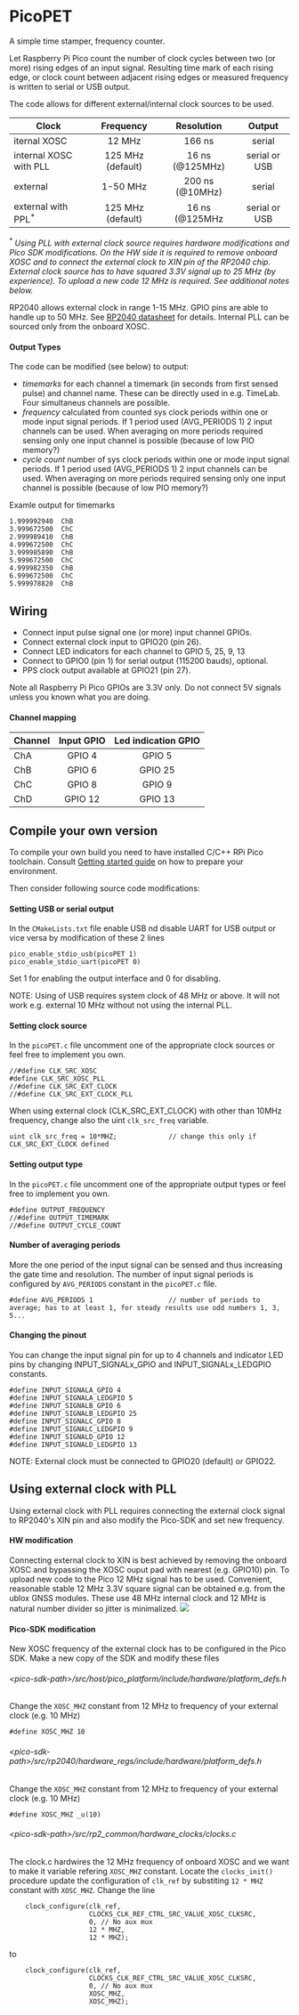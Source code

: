 # PicoPET
A simple time stamper, frequency counter.

Let Raspberry Pi Pico count the number of clock cycles between two (or more) rising edges of an input signal. 
Resulting time mark of each rising edge, or clock count between adjacent rising edges or measured frequency is written to serial or USB output.

The code allows for different external/internal clock sources to be used. 

| Clock | Frequency | Resolution | Output |
| ----- | :-------: | :--------: | :----: |
| iternal XOSC | 12 MHz | 166 ns | serial |
| internal XOSC with PLL | 125 MHz (default) | 16 ns (@125MHz) | serial or USB |
| external | 1-50 MHz | 200 ns (@10MHz) | serial |
| external with PPL<sup>*</sup> | 125 MHz (default) | 16 ns (@125MHz| serial or USB |

<sup>*</sup> _Using PLL with external clock source requires hardware modifications and Pico SDK modifications. On the HW side it is required to remove onboard XOSC and to connect the external clock to XIN pin of the RP2040 chip. External clock source has to have squared 3.3V signal up to 25 MHz (by experience). To upload a new code 12 MHz is required. See additional notes below._

RP2040 allows external clock in range 1-15 MHz. GPIO pins are able to handle up to 50 MHz. See [RP2040 datasheet](https://datasheets.raspberrypi.org/rp2040/rp2040-datasheet.pdf) for details.
Internal PLL can be sourced only from the onboard XOSC.

#### Output Types

The code can be modified (see below) to output:

- *timemarks* for each channel a timemark (in seconds from first sensed pulse) and channel name. These can be directly used in e.g. TimeLab. Four simultaneus channels are possible.
- *frequency* calculated from counted sys clock periods within one or mode input signal periods. If 1 period used (AVG_PERIODS 1) 2 input channels can be used. When averaging on more periods required sensing only one input channel is possible (because of low PIO memory?)
- *cycle count* number of sys clock periods within one or mode input signal periods. If 1 period used (AVG_PERIODS 1) 2 input channels can be used. When averaging on more periods required sensing only one input channel is possible (because of low PIO memory?)

Examle output for timemarks
```
1.999992940	 ChB
3.999672500	 ChC
2.999989410	 ChB
4.999672500	 ChC
3.999985890	 ChB
5.999672500	 ChC
4.999982350	 ChB
6.999672500	 ChC
5.999978820	 ChB
```

## Wiring

- Connect input pulse signal one (or more) input channel GPIOs.
- Connect external clock input to GPIO20 (pin 26).
- Connect LED indicators for each channel to GPIO 5, 25, 9, 13
- Connect to GPIO0 (pin 1) for serial output (115200 bauds), optional.
- PPS clock output available at GPIO21 (pin 27).

Note all Raspberry Pi Pico GPIOs are 3.3V only. Do not connect 5V signals unless you known what you are doing.

#### Channel mapping

| Channel | Input GPIO | Led indication GPIO |
| ------- | :--------: | :-----------------: |
| ChA     | GPIO 4     | GPIO 5              |
| ChB     | GPIO 6     | GPIO 25             |
| ChC     | GPIO 8     | GPIO 9              |
| ChD     | GPIO 12    | GPIO 13             |

## Compile your own version
To compile your own build you need to have installed C/C++ RPi Pico toolchain. Consult [Getting started guide](https://datasheets.raspberrypi.org/pico/getting-started-with-pico.pdf) on how to prepare your environment.

Then consider following source code modifications:

#### Setting USB or serial output
In the `CMakeLists.txt` file enable USB nd disable UART for USB output or vice versa by modification of these 2 lines

```
pico_enable_stdio_usb(picoPET 1)
pico_enable_stdio_uart(picoPET 0)
```
Set 1 for enabling the output interface and 0 for disabling.

NOTE: Using of USB requires system clock of 48 MHz or above. It will not work e.g. external 10 MHz without not using the internal PLL.

#### Setting clock source
In the `picoPET.c` file uncomment one of the appropriate clock sources or feel free to implement you own.

```
//#define CLK_SRC_XOSC
#define CLK_SRC_XOSC_PLL
//#define CLK_SRC_EXT_CLOCK
//#define CLK_SRC_EXT_CLOCK_PLL
```

When using external clock (CLK_SRC_EXT_CLOCK) with other than 10MHz frequency, change also the uint `clk_src_freq` variable.
```
uint clk_src_freq = 10*MHZ;             // change this only if CLK_SRC_EXT_CLOCK defined
```

#### Setting output type
In the `picoPET.c` file uncomment one of the appropriate output types or feel free to implement you own.
```
#define OUTPUT_FREQUENCY
//#define OUTPUT_TIMEMARK
//#define OUTPUT_CYCLE_COUNT
```

#### Number of averaging periods
More the one period of the input signal can be sensed and thus increasing the gate time and resolution. The number of input signal periods is configured by `AVG_PERIODS` constant in the `picoPET.c` file.

```
#define AVG_PERIODS 1                   // number of periods to average; has to at least 1, for steady results use odd numbers 1, 3, 5...
```


#### Changing the pinout
You can change the input signal pin for up to 4 channels and indicator LED pins by changing INPUT_SIGNALx_GPIO and INPUT_SIGNALx_LEDGPIO constants.

```
#define INPUT_SIGNALA_GPIO 4
#define INPUT_SIGNALA_LEDGPIO 5
#define INPUT_SIGNALB_GPIO 6
#define INPUT_SIGNALB_LEDGPIO 25
#define INPUT_SIGNALC_GPIO 8
#define INPUT_SIGNALC_LEDGPIO 9
#define INPUT_SIGNALD_GPIO 12
#define INPUT_SIGNALD_LEDGPIO 13
```

NOTE: External clock must be connected to GPIO20 (default) or GPIO22.



## Using external clock with PLL
Using external clock with PLL requires connecting the external clock signal to RP2040's XIN pin and also modify the Pico-SDK and set new frequency.

#### HW modification
Connecting external clock to XIN is best achieved by removing the onboard XOSC and bypassing the XOSC ouput pad with nearest (e.g. GPIO10) pin.
To upload new code to the Pico 12 MHz signal has to be used. 
Convenient, reasonable stable 12 MHz 3.3V square signal can be obtained e.g. from the ublox GNSS modules. These use 48 MHz internal clock and 12 MHz is natural number divider so jitter is minimalized.
![](IMG_6690.jpg)

#### Pico-SDK modification
New XOSC frequency of the external clock has to be configured in the Pico SDK. Make a new copy of the SDK and modify these files

###### \<pico-sdk-path\>/src/host/pico_platform/include/hardware/platform_defs.h
Change the `XOSC_MHZ` constant from 12 MHz to frequency of your external clock (e.g. 10 MHz)
```
#define XOSC_MHZ 10
```

###### \<pico-sdk-path\>/src/rp2040/hardware_regs/include/hardware/platform_defs.h
Change the `XOSC_MHZ` constant from 12 MHz to frequency of your external clock (e.g. 10 MHz)
```
#define XOSC_MHZ _u(10)
```

###### \<pico-sdk-path\>/src/rp2_common/hardware_clocks/clocks.c
The clock.c hardwires the 12 MHz frequency of onboard XOSC and we want to make it variable refering `XOSC_MHZ` constant. 
Locate the `clocks_init()` procedure update the configuration of `clk_ref` by substiting `12 * MHZ` constant with `XOSC_MHZ`. Change the line
```
    clock_configure(clk_ref,
                    CLOCKS_CLK_REF_CTRL_SRC_VALUE_XOSC_CLKSRC,
                    0, // No aux mux
                    12 * MHZ,
                    12 * MHZ);
```
to 
```
    clock_configure(clk_ref,
                    CLOCKS_CLK_REF_CTRL_SRC_VALUE_XOSC_CLKSRC,
                    0, // No aux mux
                    XOSC_MHZ,
                    XOSC_MHZ);
```
